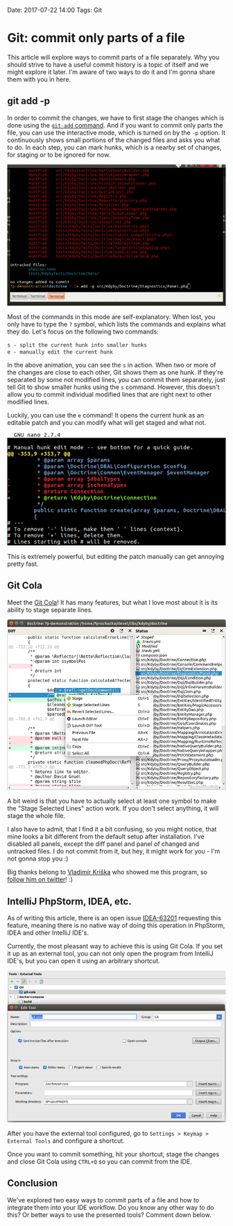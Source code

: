 Date: 2017-07-22 14:00
Tags: Git

# Git: commit only parts of a file

This article will explore ways to commit parts of a file separately.
Why you should strive to have a useful commit history is a topic of itself and we might explore it later.
I'm aware of two ways to do it and I'm gonna share them with you in here.

## git add -p

In order to commit the changes, we have to first stage the changes which is done using the [`git-add` command](https://git-scm.com/docs/git-add).
And if you want to commit only parts the file, you can use the interactive mode, which is turned on by the `-p` option.
It continuously shows small portions of the changed files and asks you what to do.
In each step, you can mark hunks, which is a nearby set of changes, for staging or to be ignored for now.

![git-add-p](/content/git-add-p.gif)

Most of the commands in this mode are self-explanatory.
When lost, you only have to type the `?` symbol, which lists the commands and explains what they do.
Let's focus on the following two commands:

```
s - split the current hunk into smaller hunks
e - manually edit the current hunk
```

In the above animation, you can see the `s` in action. When two or more of the changes are close to each other, Git shows them as one hunk.
If they're separated by some not modified lines, you can commit them separately, just tell Git to show smaller hunks using the `s` command.
However, this doesn't allow you to commit individual modified lines that are right next to other modified lines.

Luckily, you can use the `e` command! It opens the current hunk as an editable patch and you can modify what will get staged and what not.

![git-add-edit-patch](/content/git-add-edit-patch.png)

This is extremely powerful, but editing the patch manually can get annoying pretty fast.

## Git Cola

Meet the [Git Cola](https://git-cola.github.io/)! It has many features, but what I love most about it is its ability to stage separate lines.

![git-cola](/content/git-cola.png)

A bit weird is that you have to actually select at least one symbol to make the "Stage Selected Lines" action work.
If you don't select anything, it will stage the whole file.

I also have to admit, that I find it a bit confusing, so you might notice, that mine looks a bit different from the default setup after installation. I've disabled all panels, except the diff panel and panel of changed and untracked files. I do not commit from it, but hey, it might work for you - I'm not gonna stop you :)

Big thanks belong to [Vladimír Kriška](https://twitter.com/ujovlado) who showed me this program, so [follow him on twitter](https://twitter.com/ujovlado)! :)

## IntelliJ PhpStorm, IDEA, etc.

As of writing this article, there is an open issue [IDEA-63201](https://youtrack.jetbrains.com/issue/IDEA-63201) requesting this feature, meaning there is no native way of doing this operation in PhpStorm, IDEA and other IntelliJ IDE's.

Currently, the most pleasant way to achieve this is using Git Cola.
If you set it up as an external tool, you can not only open the program from IntelliJ IDE's, but you can open it using an arbitrary shortcut.

![git-cola-phpstorm-external-tools](/content/git-cola-phpstorm-external-tools.png)

After you have the external tool configured, go to `Settings > Keymap > External Tools` and configure a shortcut.

Once you want to commit something, hit your shortcut, stage the changes and close Git Cola using `CTRL+Q` so you can commit from the IDE.

## Conclusion

We've explored two easy ways to commit parts of a file and how to integrate them into your IDE workflow.
Do you know any other way to do this? Or better ways to use the presented tools? Comment down below.
